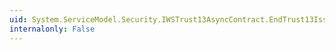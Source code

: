 ```yaml
---
uid: System.ServiceModel.Security.IWSTrust13AsyncContract.EndTrust13Issue(System.IAsyncResult)
internalonly: False
---
```

